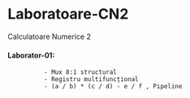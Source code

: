 # Laboratoare-CN2
Calculatoare Numerice 2

#### Laborator-01:
```
          - Mux 8:1 structural
          - Registru multifuncțional
          - (a / b) * (c / d) - e / f , Pipeline
```
